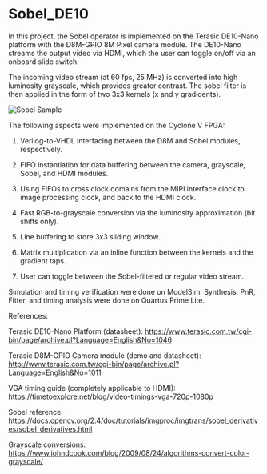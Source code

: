 # Sobel_DE10

In this project, the Sobel operator is implemented on the Terasic DE10-Nano platform with the D8M-GPIO 8M Pixel camera module. The DE10-Nano streams the output video via HDMI, which the user can toggle on/off via an onboard slide switch.

The incoming video stream (at 60 fps, 25 MHz) is converted into high luminosity grayscale, which provides greater contrast. The sobel filter is then applied in the form of two 3x3 kernels (x and y gradidents). 

![Sobel Sample](/tree/master/images/sobel_cap.png)


The following aspects were implemented on the Cyclone V FPGA:

1. Verilog-to-VHDL interfacing between the D8M and Sobel modules, respectively.

2. FIFO instantiation for data buffering between the camera, grayscale, Sobel, and HDMI modules.

3. Using FIFOs to cross clock domains from the MIPI interface clock to image processing clock, and back to the HDMI clock.

4. Fast RGB-to-grayscale conversion via the luminosity approximation (bit shifts only).

5. Line buffering to store 3x3 sliding window.

6. Matrix multiplication via an inline function between the kernels and the gradient taps.

7. User can toggle between the Sobel-filtered or regular video stream.

Simulation and timing verification were done on ModelSim. Synthesis, PnR, Fitter, and timing analysis were done on Quartus Prime Lite.

References:

Terasic DE10-Nano Platform (datasheet): https://www.terasic.com.tw/cgi-bin/page/archive.pl?Language=English&No=1046

Terasic D8M-GPIO Camera module (demo and datasheet): http://www.terasic.com.tw/cgi-bin/page/archive.pl?Language=English&No=1011

VGA timing guide (completely applicable to HDMI): https://timetoexplore.net/blog/video-timings-vga-720p-1080p

Sobel reference: https://docs.opencv.org/2.4/doc/tutorials/imgproc/imgtrans/sobel_derivatives/sobel_derivatives.html

Grayscale conversions: https://www.johndcook.com/blog/2009/08/24/algorithms-convert-color-grayscale/


